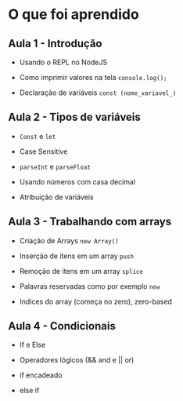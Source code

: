 # O que foi aprendido

## Aula 1 - Introdução 

* Usando o REPL no NodeJS

* Como imprimir valores na tela `console.log();`

* Declaração de variáveis `const (nome_variavel_)`

## Aula 2 - Tipos de variáveis 

* `Const` e `let`

* Case Sensitive

* `parseInt` e `parseFloat`

* Usando números com casa decimal

* Atribuição de variáveis

## Aula 3 - Trabalhando com arrays

* Criação de Arrays `new Array()`

* Inserção de itens em um array `push`

* Remoção de itens em um array `splice` 

* Palavras reservadas como por exemplo `new`

* Indices do array (começa no zero), zero-based

## Aula 4 - Condicionais 

* If e Else

* Operadores lógicos (&& and e || or)

* if encadeado

* else if


